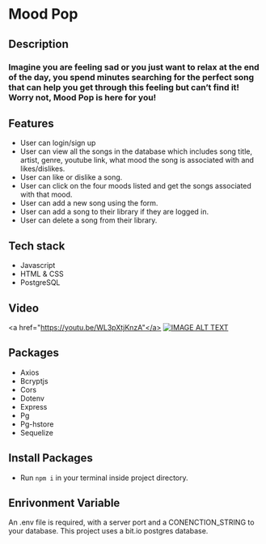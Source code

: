 # Mood Pop

## Description
### Imagine you are feeling sad or you just want to relax at the end of the day, you spend minutes searching for the perfect song that can help you get through this feeling but can’t find it! Worry not, Mood Pop is here for you! 

## Features
* User can login/sign up
* User can view all the songs in the database which includes song title, artist, genre, youtube link, what mood the song is associated with and likes/dislikes.
* User can like or dislike a song.
* User can click on the four moods listed and get the songs associated with that mood. 
* User can add a new song using the form. 
* User can add a song to their library if they are logged in. 
* User can delete a song from their library. 

## Tech stack
* Javascript
* HTML & CSS
* PostgreSQL

## Video
<a href="https://youtu.be/WL3pXtjKnzA"</a>
[![IMAGE ALT TEXT](http://img.youtube.com/vi/WL3pXtjKnzA/0.jpg)](http://www.youtube.com/watch?v=WL3pXtjKnzA "Mood Pop Demo")
## Packages
* Axios
* Bcryptjs
* Cors
* Dotenv
* Express
* Pg
* Pg-hstore
* Sequelize

## Install Packages
* Run ```npm i``` in your terminal inside project directory.

## Enrivonment Variable
An .env file is required, with a server port and a CONENCTION_STRING to your database. This project uses a bit.io postgres database.

